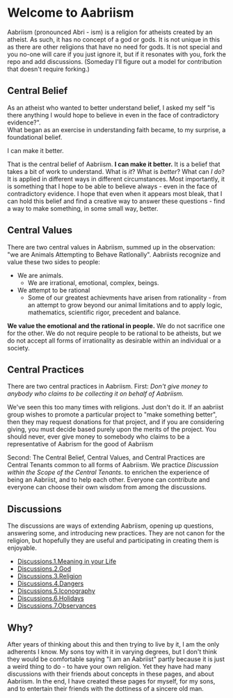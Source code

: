 # Welcome to Aabriism

Aabriism (pronounced Abri - ism) is a religion for atheists created by an atheist.  As such, it has no concept of a god or gods.  It is not unique in this as there are other religions that have no need for gods.  It is not special and you no-one will care if you just ignore it, but if it resonates with you, fork the repo and add discussions.  (Someday I'll figure out a model for contribution that doesn't require forking.)

## Central Belief
As an atheist who wanted to better understand belief, I asked my self "is there anything I would hope to believe in even in the face of contradictory evidence?".  
What began as an exercise in understanding faith became, to my surprise, a foundational belief.

  I can make it better.

That is the central belief of Aabriism.  **I can make it better.**  It is a belief that takes a bit of work to understand.  What is *it*?  What is *better*?  What can *I do*? 
It is applied in different ways in different circumstances.  Most importantly, it is something that I hope to be able to believe always - even in the face of contradictory evidence.  I hope that even when it appears most bleak, that I can hold this belief and find a creative way to answer these questions - find a way to make something, in some small way, better.

## Central Values
There are two central values in Aabriism, summed up in the observation: "we are Animals Attempting to Behave RatIonally".  Aabriists recognize and value these two sides to people:  
* We are animals. 
  * We are irrational, emotional, complex, beings.
* We attempt to be rational
  * Some of our greatest achievments have arisen from rationality - from an attempt to grow beyond our animal limitations and to apply logic, mathematics, scientific rigor, precedent and balance.

**We value the emotional and the rational in people.**  We do not sacrifice one for the other.  We do not require people to be rational to be atheists, but we do not accept all forms of irrationality as desirable within an individual or a society.

## Central Practices
There are two central practices in Aabriism.  First: *Don't give money to anybody who claims to be collecting it on behalf of Aabriism.*
  
We've seen this too many times with religions.  Just don't do it.  If an aabriist group wishes to promote a particular project to "make something better", then they may request donations for that project, and if you are considering giving, you must decide based purely upon the merits of the project.  You should never, ever give money to somebody who claims to be a representative of Aabrism for the good of Aabriism

Second:  The Central Belief, Central Values, and Central Practices are Central Tenants common to all forms of Aabriism.  We 
practice *Discussion within the Scope of the Central Tenants*. to enrichen the experience of being an Aabriist, and to help each other.  Everyone 
can contribute and everyone can choose their own wisdom from among the discussions.

## Discussions
The discussions are ways of extending Aabriism, opening up questions, answering some, and introducing new practices.  They are not canon for the religion, but hopefully they are useful and participating in creating them is enjoyable.
* [Discussions.1.Meaning in your Life](philosophy/meaning.html)
* [Discussions.2.God](philosophy/god.html)
* [Discussions.3.Religion](philosophy/religon.html)
* [Discussions.4.Dangers](practices/dangers.html)
* [Discussions.5.Iconography](iconography/index.html)
* [Discussions.6.Holidays](practices/index.html#holidays)
* [Discussions.7.Observances](practices/index.html)

## Why?
After years of thinking about this and then trying to live by it, I am the only adherents I know.  My sons toy with it in varying degrees, but I don't think they would be comfortable saying "I am an Aabriist" partly because it is just a weird thing to do - to have your own religion.  Yet they have had many discussions with their friends about concepts in these pages, and about Aabriism.  In the end, I have created these pages for myself, for my sons, and to entertain their friends with the dottiness of a sincere old man.

